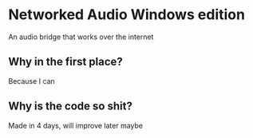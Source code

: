 # Networked Audio Windows edition

An audio bridge that works over the internet

## Why in the first place?

Because I can

## Why is the code so shit?

Made in 4 days, will improve later maybe
